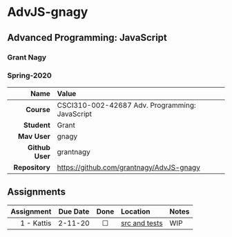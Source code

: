 # AdvJS-gnagy
## Advanced Programming: JavaScript
### Grant Nagy
### Spring-2020


| Name | Value |
|---:|:---|
| **Course** | CSCI310-002-42687 Adv. Programming: JavaScript | Spring 2020 |
| **Student** | Grant |
| **Mav User**            | gnagy |
| **Github User**         | grantnagy |
| **Repository**          | https://github.com/grantnagy/AdvJS-gnagy |

## Assignments

| Assignment | Due Date | Done | Location | Notes |
|-----------:|:--------:|:----:|:---------|:------|
| 1 - Kattis  | 2-11-20 |  ☐   | [src and tests](https://github.com/grantnagy/AdvJS-gnagy/tree/master/kattis) | WIP |
